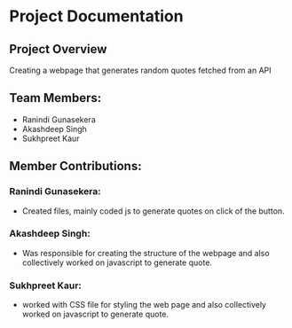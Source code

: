 # Project Documentation

## Project Overview
Creating a webpage that generates random quotes fetched from an API


## Team Members:

- Ranindi Gunasekera
- Akashdeep Singh
- Sukhpreet Kaur

## Member Contributions:

### Ranindi Gunasekera:

-   Created files, mainly coded js to generate quotes on click of the button.

### Akashdeep Singh:

-   Was responsible for creating the structure of the webpage and also collectively worked on javascript to generate quote.

### Sukhpreet Kaur:

-   worked with CSS file for styling the web page and also collectively worked on javascript to generate quote.